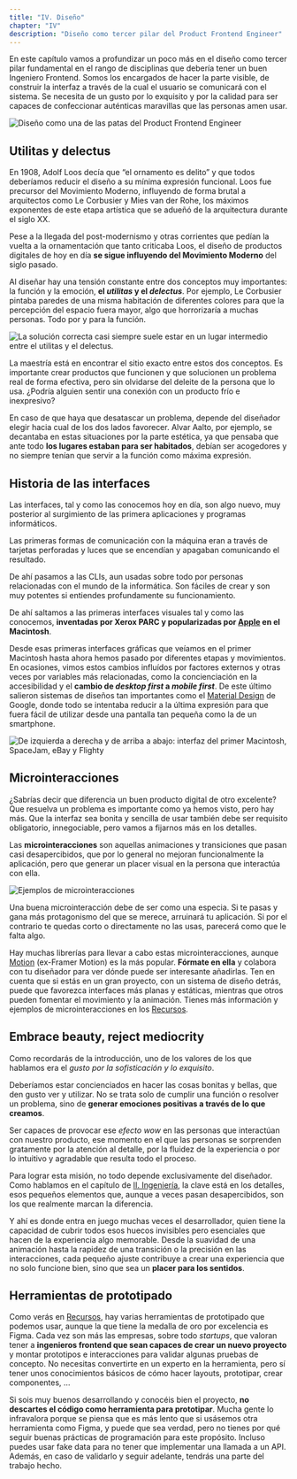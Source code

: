 ```yaml
---
title: "IV. Diseño"
chapter: "IV"
description: "Diseño como tercer pilar del Product Frontend Engineer"
---
```


En este capítulo vamos a profundizar un poco más en el diseño como tercer pilar fundamental en el rango de disciplinas que debería tener un buen Ingeniero Frontend. Somos los encargados de hacer la parte visible, de construir la interfaz a través de la cual el usuario se comunicará con el sistema. Se necesita de un gusto por lo exquisito y por la calidad para ser capaces de confeccionar auténticas maravillas que las personas amen usar.

![Diseño como una de las patas del Product Frontend Engineer](/images/design-pillar.png)

## Utilitas y delectus

En 1908, Adolf Loos decía que “el ornamento es delito” y que todos deberíamos reducir el diseño a su mínima expresión funcional. Loos fue precursor del Movimiento Moderno, influyendo de forma brutal a arquitectos como Le Corbusier y Mies van der Rohe, los máximos exponentes de este etapa artística que se adueñó de la arquitectura durante el siglo XX.

Pese a la llegada del post-modernismo y otras corrientes que pedían la vuelta a la ornamentación que tanto criticaba Loos, el diseño de productos digitales de hoy en día **se sigue influyendo del Movimiento Moderno** del siglo pasado.

Al diseñar hay una tensión constante entre dos conceptos muy importantes: la función y la emoción, **el *utilitas* y el *delectus***. Por ejemplo, Le Corbusier pintaba paredes de una misma habitación de diferentes colores para que la percepción del espacio fuera mayor, algo que horrorizaría a muchas personas. Todo por y para la función.

![La solución correcta casi siempre suele estar en un lugar intermedio entre el *utilitas* y el *delectus*.](/images/utilitas-delectus.png)

La maestría está en encontrar el sitio exacto entre estos dos conceptos. Es importante crear productos que funcionen y que solucionen un problema real de forma efectiva, pero sin olvidarse del deleite de la persona que lo usa. ¿Podría alguien sentir una conexión con un producto frío e inexpresivo?

En caso de que haya que desatascar un problema, depende del diseñador elegir hacia cual de los dos lados favorecer. Alvar Aalto, por ejemplo, se decantaba en estas situaciones por la parte estética, ya que pensaba que ante todo **los lugares estaban para ser habitados**, debían ser acogedores y no siempre tenían que servir a la función como máxima expresión.

## Historia de las interfaces

Las interfaces, tal y como las conocemos hoy en día, son algo nuevo, muy posterior al surgimiento de las primera aplicaciones y programas informáticos.

Las primeras formas de comunicación con la máquina eran a través de tarjetas perforadas y luces que se encendían y apagaban comunicando el resultado.

De ahí pasamos a las CLIs, aun usadas sobre todo por personas relacionadas con el mundo de la informática. Son fáciles de crear y son muy potentes si entiendes profundamente su funcionamiento.

De ahí saltamos a las primeras interfaces visuales tal y como las conocemos, **inventadas por Xerox PARC y popularizadas por [Apple](https://developer.apple.com/design/human-interface-guidelines) en el Macintosh**.

Desde esas primeras interfaces gráficas que veíamos en el primer Macintosh hasta ahora hemos pasado por diferentes etapas y movimientos. En ocasiones, vimos estos cambios influídos por factores externos y otras veces por variables más relacionadas, como la concienciación en la accesibilidad y el **cambio de *desktop first* a *mobile first***. De este último salieron sistemas de diseños tan importantes como el [Material Design](https://m3.material.io/) de Google, donde todo se intentaba reducir a la última expresión para que fuera fácil de utilizar desde una pantalla tan pequeña como la de un smartphone.

![De izquierda a derecha y de arriba a abajo: interfaz del primer Macintosh, SpaceJam, eBay y Flighty](/images/interface-examples.png)

## Microinteracciones

¿Sabrías decir que diferencia un buen producto digital de otro excelente? Que resuelva un problema es importante como ya hemos visto, pero hay más. Que la interfaz sea bonita y sencilla de usar también debe ser requisito obligatorio, innegociable, pero vamos a fijarnos más en los detalles.

Las **microinteracciones** son aquellas animaciones y transiciones que pasan casi desapercibidos, que por lo general no mejoran funcionalmente la aplicación, pero que generar un placer visual en la persona que interactúa con ella.

![Ejemplos de microinteracciones](/images/micro-interactions.gif)

Una buena microinteracción debe de ser como una especia. Si te pasas y gana más protagonismo del que se merece, arruinará tu aplicación. Si por el contrario te quedas corto o directamente no las usas, parecerá como que le falta algo.

Hay muchas librerías para llevar a cabo estas microinteracciones, aunque [Motion](https://motion.dev/) (ex-Framer Motion) es la más popular. **Fórmate en ella** y colabora con tu diseñador para ver dónde puede ser interesante añadirlas. Ten en cuenta que si estás en un gran proyecto, con un sistema de diseño detrás, puede que favorezca interfaces más planas y estáticas, mientras que otros pueden fomentar el movimiento y la animación. Tienes más información y ejemplos de microinteracciones en los [Recursos](/recursos).

## Embrace beauty, reject mediocrity

Como recordarás de la introducción, uno de los valores de los que hablamos era el *gusto por la sofisticación y lo exquisito*.

Deberíamos estar concienciados en hacer las cosas bonitas y bellas, que den gusto ver y utilizar. No se trata solo de cumplir una función o resolver un problema, sino de **generar emociones positivas a través de lo que creamos**.

Ser capaces de provocar ese *efecto wow* en las personas que interactúan con nuestro producto, ese momento en el que las personas se sorprenden gratamente por la atención al detalle, por la fluidez de la experiencia o por lo intuitivo y agradable que resulta todo el proceso.

Para lograr esta misión, no todo depende exclusivamente del diseñador. Como hablamos en el capítulo de [II. Ingeniería](/capitulos/02-ingenieria), la clave está en los detalles, esos pequeños elementos que, aunque a veces pasan desapercibidos, son los que realmente marcan la diferencia.

Y ahí es donde entra en juego muchas veces el desarrollador, quien tiene la capacidad de cubrir todos esos huecos invisibles pero esenciales que hacen de la experiencia algo memorable. Desde la suavidad de una animación hasta la rapidez de una transición o la precisión en las interacciones, cada pequeño ajuste contribuye a crear una experiencia que no solo funcione bien, sino que sea un **placer para los sentidos**.

## Herramientas de prototipado

Como verás en [Recursos](/recursos), hay varias herramientas de prototipado que podemos usar, aunque la que tiene la medalla de oro por excelencia es Figma. Cada vez son más las empresas, sobre todo *startups*, que valoran tener a **ingenieros frontend que sean capaces de crear un nuevo proyecto** y montar prototipos e interacciones para validar algunas pruebas de concepto. No necesitas convertirte en un experto en la herramienta, pero sí tener unos conocimientos básicos de cómo hacer layouts, prototipar, crear componentes, …

Si sois muy buenos desarrollando y conocéis bien el proyecto, **no descartes el código como herramienta para prototipar**. Mucha gente lo infravalora porque se piensa que es más lento que si usásemos otra herramienta como Figma, y puede que sea verdad, pero no tienes por qué seguir buenas prácticas de programación para este propósito. Incluso puedes usar fake data para no tener que implementar una llamada a un API. Además, en caso de validarlo y seguir adelante, tendrás una parte del trabajo hecho.
